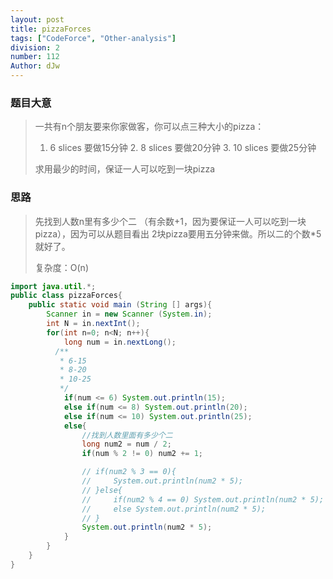 ```yaml
---
layout: post
title: pizzaForces
tags: ["CodeForce", "Other-analysis"]
division: 2
number: 112
Author: dJw
---
```


### 题目大意

> 一共有n个朋友要来你家做客，你可以点三种大小的pizza：
>
> 1. 6 slices 要做15分钟      2.  8 slices 要做20分钟     3.  10 slices 要做25分钟
>
> 求用最少的时间，保证一人可以吃到一块pizza

### 思路

> 先找到人数n里有多少个二 （有余数+1，因为要保证一人可以吃到一块pizza），因为可以从题目看出 2块pizza要用五分钟来做。所以二的个数*5就好了。
>
> 复杂度：O(n)

~~~java
import java.util.*;
public class pizzaForces{
    public static void main (String [] args){
        Scanner in = new Scanner (System.in);
        int N = in.nextInt();
        for(int n=0; n<N; n++){
            long num = in.nextLong();
          /**
           * 6-15
           * 8-20
           * 10-25
           */
            if(num <= 6) System.out.println(15);
            else if(num <= 8) System.out.println(20);
            else if(num <= 10) System.out.println(25);
            else{
                //找到人数里面有多少个二
                long num2 = num / 2;
                if(num % 2 != 0) num2 += 1;

                // if(num2 % 3 == 0){
                //     System.out.println(num2 * 5);
                // }else{
                //     if(num2 % 4 == 0) System.out.println(num2 * 5);
                //     else System.out.println(num2 * 5);
                // }
                System.out.println(num2 * 5);
            }
        }
    }
}
~~~

